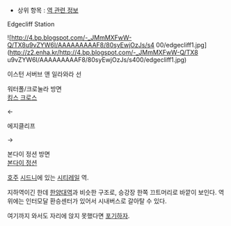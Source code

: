   * 상위 항목 : [역 관련 정보](%EC%97%AD%20%EA%B4%80%EB%A0%A8%20%EC%A0%95%EB%B3%B4.md)  

Edgecliff Station

![http://4.bp.blogspot.com/-_JMmMXFwW-Q/TX8u9vZYW6I/AAAAAAAAAF8/80syEwjOzJs/s4
00/edgecliff1.jpg](http://z2.enha.kr/http://4.bp.blogspot.com/-_JMmMXFwW-Q/TX8
u9vZYW6I/AAAAAAAAAF8/80syEwjOzJs/s400/edgecliff1.jpg)

이스턴 서버브 앤 일라와라 선

워터폴/크로눌라 방면  
[킹스 크로스](%EC%8B%9C%EB%93%9C%EB%8B%88%20%ED%82%B9%EC%8A%A4%20%ED%81%AC%EB%A1%9C%EC%8A%A4%20%EC%97%AD.md)

←

에지클리프

→

본다이 정션 방면  
[본다이 정션](%EB%B3%B8%EB%8B%A4%EC%9D%B4%20%EC%A0%95%EC%85%98%20%EC%97%AD.md)

  
[호주](%ED%98%B8%EC%A3%BC.md) [시드니](%EC%8B%9C%EB%93%9C%EB%8B%88.md)에 있는
[시티레일](%EC%8B%9C%ED%8B%B0%EB%A0%88%EC%9D%BC.md) 역.

지하역이긴 한데 [한양대역](%ED%95%9C%EC%96%91%EB%8C%80%EC%97%AD.md)과 비슷한 구조로, 승강장 한쪽
끄트머리로 바깥이 보인다. 역 위에는 인터모달 환승센터가 있어서 시내버스로 갈아탈 수 있다.

여기까지 와서도 자리에 앉지 못했다면
[포기하자](%ED%8F%AC%EA%B8%B0%ED%95%98%EB%A9%B4%20%ED%8E%B8%ED%95%B4.md).

